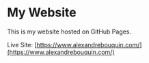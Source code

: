 # My Website

This is my website hosted on GitHub Pages.

Live Site: [https://www.alexandrebouquin.com/](https://www.alexandrebouquin.com/)
